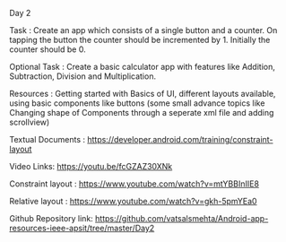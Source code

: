 Day 2

Task :
Create an app which consists of a single button and a counter. On tapping the button the counter should be incremented by 1. Initially the counter should be 0.

Optional Task :
Create a basic calculator app with features like Addition, Subtraction, Division and Multiplication.

Resources :
Getting started with Basics of UI, different layouts available, using basic components like buttons (some small advance topics like Changing shape of Components through a seperate xml file and adding scrollview)

Textual Documents : https://developer.android.com/training/constraint-layout

Video Links: https://youtu.be/fcGZAZ30XNk

Constraint layout : https://www.youtube.com/watch?v=mtYBBInIIE8

Relative layout : https://www.youtube.com/watch?v=gkh-5pmYEa0

Github Repository link: https://github.com/vatsalsmehta/Android-app-resources-ieee-apsit/tree/master/Day2
